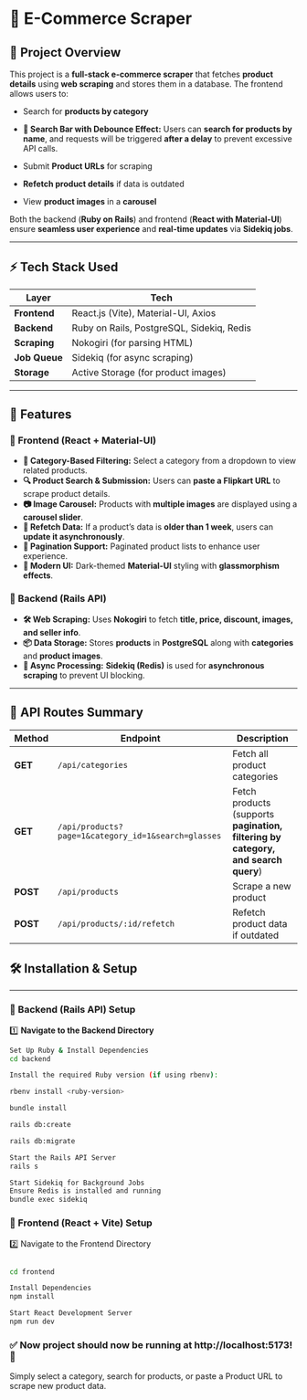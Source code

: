 # 🛒 E-Commerce Scraper

## **📌 Project Overview**

This project is a **full-stack e-commerce scraper** that fetches **product details** using **web scraping** and stores them in a database. The frontend allows users to:

- Search for **products by category**
- **🔎 Search Bar with Debounce Effect:** Users can **search for products by name**, and requests will be triggered **after a delay** to prevent excessive API calls.

- Submit **Product URLs** for scraping
- **Refetch product details** if data is outdated
- View **product images** in a **carousel**

Both the backend (**Ruby on Rails**) and frontend (**React with Material-UI**) ensure **seamless user experience** and **real-time updates** via **Sidekiq jobs**.

---

## **⚡ Tech Stack Used**

| Layer         | Tech                                      |
| ------------- | ----------------------------------------- |
| **Frontend**  | React.js (Vite), Material-UI, Axios       |
| **Backend**   | Ruby on Rails, PostgreSQL, Sidekiq, Redis |
| **Scraping**  | Nokogiri (for parsing HTML)               |
| **Job Queue** | Sidekiq (for async scraping)              |
| **Storage**   | Active Storage (for product images)       |

---

## **🚀 Features**

### **🔹 Frontend (React + Material-UI)**

- **📌 Category-Based Filtering:** Select a category from a dropdown to view related products.
- **🔍 Product Search & Submission:** Users can **paste a Flipkart URL** to scrape product details.
- **📷 Image Carousel:** Products with **multiple images** are displayed using a **carousel slider**.
- **🔄 Refetch Data:** If a product’s data is **older than 1 week**, users can **update it asynchronously**.
- **📜 Pagination Support:** Paginated product lists to enhance user experience.
- **🎨 Modern UI:** Dark-themed **Material-UI** styling with **glassmorphism effects**.

### **🔹 Backend (Rails API)**

- **🛠 Web Scraping:** Uses **Nokogiri** to fetch **title, price, discount, images, and seller info**.
- **📦 Data Storage:** Stores **products** in **PostgreSQL** along with **categories** and **product images**.
- **🔄 Async Processing:** **Sidekiq (Redis)** is used for **asynchronous scraping** to prevent UI blocking.

---

## **🎯 API Routes Summary**

| Method   | Endpoint                                            | Description                                                                       |
| -------- | --------------------------------------------------- | --------------------------------------------------------------------------------- |
| **GET**  | `/api/categories`                                   | Fetch all product categories                                                      |
| **GET**  | `/api/products?page=1&category_id=1&search=glasses` | Fetch products (supports **pagination, filtering by category, and search query**) |
| **POST** | `/api/products`                                     | Scrape a new product                                                              |
| **POST** | `/api/products/:id/refetch`                         | Refetch product data if outdated                                                  |

## **🛠 Installation & Setup**

---

### **🔹 Backend (Rails API) Setup**

1️⃣ **Navigate to the Backend Directory**

```sh
Set Up Ruby & Install Dependencies
cd backend

Install the required Ruby version (if using rbenv):

rbenv install <ruby-version>

bundle install

rails db:create

rails db:migrate

Start the Rails API Server
rails s

Start Sidekiq for Background Jobs
Ensure Redis is installed and running
bundle exec sidekiq

```

### 🔹 Frontend (React + Vite) Setup

2️⃣ Navigate to the Frontend Directory

```sh

cd frontend

Install Dependencies
npm install

Start React Development Server
npm run dev

```

### ✅ Now project should now be running at http://localhost:5173! 🎉

Simply select a category, search for products, or paste a Product URL to scrape new product data.
